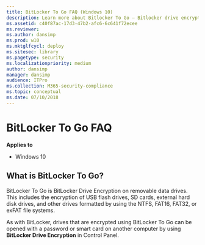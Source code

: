 ```yaml
---
title: BitLocker To Go FAQ (Windows 10)
description: Learn more about Bitlocker To Go — Bitlocker drive encryption for removable drives.
ms.assetid: c40f87ac-17d3-47b2-afc6-6c641f72ecee
ms.reviewer: 
ms.author: dansimp
ms.prod: w10
ms.mktglfcycl: deploy
ms.sitesec: library
ms.pagetype: security
ms.localizationpriority: medium
author: dansimp
manager: dansimp
audience: ITPro
ms.collection: M365-security-compliance
ms.topic: conceptual
ms.date: 07/10/2018
---
```


# BitLocker To Go FAQ

**Applies to**
-   Windows 10

## What is BitLocker To Go?

BitLocker To Go is BitLocker Drive Encryption on removable data drives. This includes the encryption of USB flash drives, SD cards, external hard disk drives, and other drives formatted by using the NTFS, FAT16, FAT32, or exFAT file systems. 

As with BitLocker, drives that are encrypted using BitLocker To Go can be opened with a password or smart card on another computer by using **BitLocker Drive Encryption** in Control Panel. 

